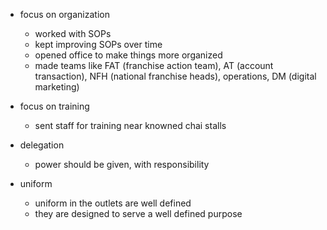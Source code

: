 
- focus on organization
    - worked with SOPs
    - kept improving SOPs over time
    - opened office to make things more organized
    - made teams like FAT (franchise action team), AT (account transaction), NFH (national franchise heads), operations, DM (digital marketing)


- focus on training
    - sent staff for training near knowned chai stalls

- delegation
    - power should be given, with responsibility

- uniform
    - uniform in the outlets are well defined
    - they are designed to serve a well defined purpose

